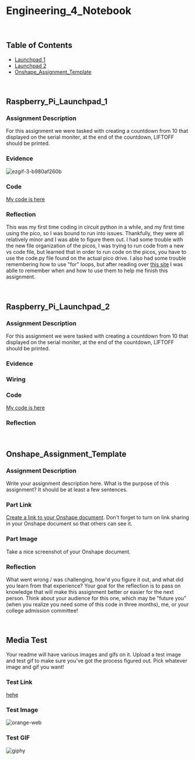 # Engineering_4_Notebook

&nbsp;

## Table of Contents
* [Launchpad 1](#Raspberry_Pi_Launchpad_1)
* [Launchpad 2](#Raspberry_Pi_Launchpad_2)
* [Onshape_Assignment_Template](#onshape_assignment_template)

&nbsp;

## Raspberry_Pi_Launchpad_1

### Assignment Description

For this assignment we were tasked with creating a countdown from 10 that displayed on the serial moniter, at the end of the countdown, LIFTOFF should be printed.

### Evidence 

![ezgif-3-b980af260b](https://github.com/egarcia28/Engineering_4_Notebook/assets/112961319/d6981811-ca07-442e-838a-f10ebdc2a6cd)

### Code

[My code is here](https://github.com/egarcia28/Engineering_4_Notebook/blob/main/launchpad_1.py)

### Reflection

This was my first time coding in circuit python in a while, and my first time using the pico, so I was bound to run into issues. Thankfully, they were all relatively minor and I was able to figure them out. I had some trouble with the new file organization of the picos, I was trying to run code from a new vs code file, but learned that in order to run code on the picos, you have to use the code.py file found on the actual pico drive. I also had some trouble remembering how to use "for" loops, but after reading over [this site](https://www.w3schools.com/python/gloss_python_for_range.asp) I was ablle to remember when and how to use them to help me finish this assignment. 

&nbsp;

## Raspberry_Pi_Launchpad_2

### Assignment Description

For this assignment we were tasked with creating a countdown from 10 that displayed on the serial moniter, at the end of the countdown, LIFTOFF should be printed.

### Evidence 



### Wiring

### Code

[My code is here](https://github.com/egarcia28/Engineering_4_Notebook/blob/main/launchpad_1.py)

### Reflection



&nbsp;

## Onshape_Assignment_Template

### Assignment Description

Write your assignment description here. What is the purpose of this assignment? It should be at least a few sentences.

### Part Link 

[Create a link to your Onshape document](https://cvilleschools.onshape.com/documents/003e413cee57f7ccccaa15c2/w/ea71050bb283bf3bf088c96c/e/c85ae532263d3b551e1795d0?renderMode=0&uiState=62d9b9d7883c4f335ec42021). Don't forget to turn on link sharing in your Onshape document so that others can see it. 

### Part Image

Take a nice screenshot of your Onshape document. 

### Reflection

What went wrong / was challenging, how'd you figure it out, and what did you learn from that experience? Your goal for the reflection is to pass on knowledge that will make this assignment better or easier for the next person. Think about your audience for this one, which may be "future you" (when you realize you need some of this code in three months), me, or your college admission committee!

&nbsp;

## Media Test

Your readme will have various images and gifs on it. Upload a test image and test gif to make sure you've got the process figured out. Pick whatever image and gif you want!

### Test Link
[hehe](bing.com)
### Test Image
![orange-web](https://github.com/egarcia28/Engineering_4_Notebook/blob/main/images/orange-web.jpg)
### Test GIF
![giphy](https://github.com/egarcia28/Engineering_4_Notebook/blob/main/images/giphy.gif)
